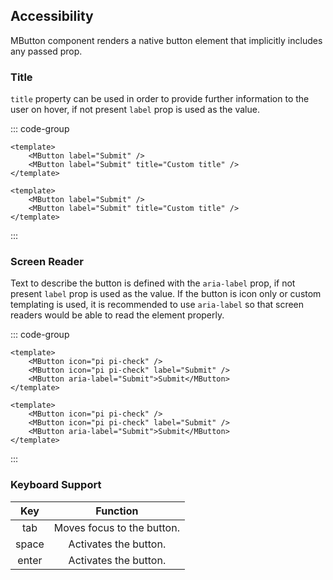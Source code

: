 ## Accessibility

MButton component renders a native button element that implicitly includes any passed prop.

### Title

`title` property can be used in order to provide further information to the user on hover, if not present `label` prop is used as the value.

::: code-group

```vue [Composition API]
<template>
	<MButton label="Submit" />
	<MButton label="Submit" title="Custom title" />
</template>
```

```vue [Options API]
<template>
	<MButton label="Submit" />
	<MButton label="Submit" title="Custom title" />
</template>
```

:::

### Screen Reader

Text to describe the button is defined with the `aria-label` prop, if not present `label` prop is used as the value. If the button is icon only or custom templating is used, it is recommended to use `aria-label` so that screen readers would be able to read the element properly.

::: code-group

```vue [Composition API]
<template>
	<MButton icon="pi pi-check" />
	<MButton icon="pi pi-check" label="Submit" />
	<MButton aria-label="Submit">Submit</MButton>
</template>
```

```vue [Options API]
<template>
	<MButton icon="pi pi-check" />
	<MButton icon="pi pi-check" label="Submit" />
	<MButton aria-label="Submit">Submit</MButton>
</template>
```

:::

### Keyboard Support

<div class="full-width d-table">

|  Key  |          Function          |
| :---: | :------------------------: |
|  tab  | Moves focus to the button. |
| space |   Activates the button.    |
| enter |   Activates the button.    |

</div>
